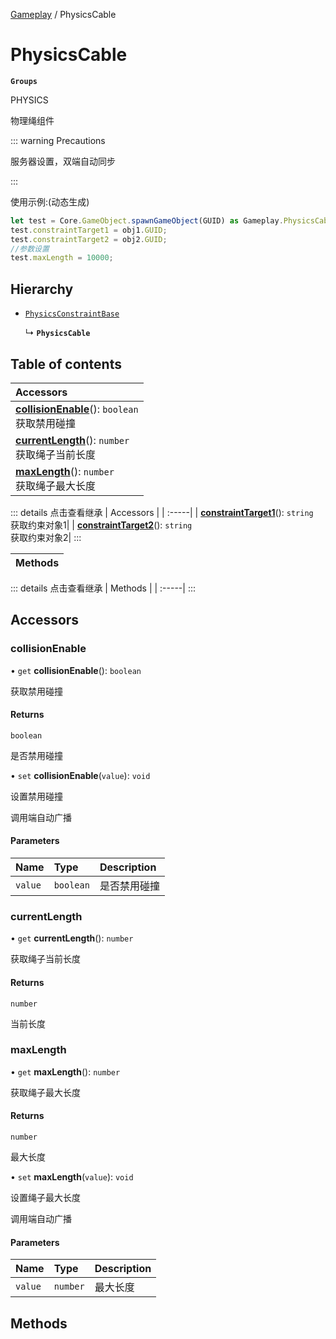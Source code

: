 [Gameplay](../modules/Gameplay.Gameplay.md) / PhysicsCable

# PhysicsCable <Badge type="tip" text="Class" /> <Score text="PhysicsCable" />

**`Groups`**

PHYSICS

物理绳组件

::: warning Precautions

服务器设置，双端自动同步

:::

使用示例:(动态生成)
```ts
let test = Core.GameObject.spawnGameObject(GUID) as Gameplay.PhysicsCable;
test.constraintTarget1 = obj1.GUID;
test.constraintTarget2 = obj2.GUID;
//参数设置
test.maxLength = 10000;
```

## Hierarchy

- [`PhysicsConstraintBase`](Gameplay.PhysicsConstraintBase.md)

  ↳ **`PhysicsCable`**

## Table of contents

| Accessors |
| :-----|
| **[collisionEnable](Gameplay.PhysicsCable.md#collisionenable)**(): `boolean` <br> 获取禁用碰撞|
| **[currentLength](Gameplay.PhysicsCable.md#currentlength)**(): `number` <br> 获取绳子当前长度|
| **[maxLength](Gameplay.PhysicsCable.md#maxlength)**(): `number` <br> 获取绳子最大长度|


::: details 点击查看继承
| Accessors |
| :-----|
| **[constraintTarget1](Gameplay.PhysicsConstraintBase.md#constrainttarget1)**(): `string` <br> 获取约束对象1|
| **[constraintTarget2](Gameplay.PhysicsConstraintBase.md#constrainttarget2)**(): `string` <br> 获取约束对象2|
:::


| Methods |
| :-----|


::: details 点击查看继承
| Methods |
| :-----|
:::


## Accessors

### collisionEnable <Score text="collisionEnable" /> 

• `get` **collisionEnable**(): `boolean`

获取禁用碰撞

#### Returns

`boolean`

是否禁用碰撞

• `set` **collisionEnable**(`value`): `void` <Badge type="tip" text="other" />

设置禁用碰撞

调用端自动广播

#### Parameters

| Name | Type | Description |
| :------ | :------ | :------ |
| `value` | `boolean` | 是否禁用碰撞 |



### currentLength <Score text="currentLength" /> 

• `get` **currentLength**(): `number`

获取绳子当前长度

#### Returns

`number`

当前长度


### maxLength <Score text="maxLength" /> 

• `get` **maxLength**(): `number`

获取绳子最大长度

#### Returns

`number`

最大长度

• `set` **maxLength**(`value`): `void` <Badge type="tip" text="other" />

设置绳子最大长度

调用端自动广播

#### Parameters

| Name | Type | Description |
| :------ | :------ | :------ |
| `value` | `number` | 最大长度 |



## Methods